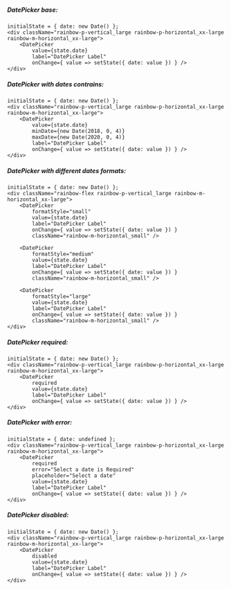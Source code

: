 ##### DatePicker base:

    initialState = { date: new Date() };
    <div className="rainbow-p-vertical_large rainbow-p-horizontal_xx-large rainbow-m-horizontal_xx-large">
        <DatePicker
            value={state.date}
            label="DatePicker Label"
            onChange={ value => setState({ date: value }) } />
    </div>


##### DatePicker with dates contrains:

    initialState = { date: new Date() };
    <div className="rainbow-p-vertical_large rainbow-p-horizontal_xx-large rainbow-m-horizontal_xx-large">
        <DatePicker
            value={state.date}
            minDate={new Date(2018, 0, 4)}
            maxDate={new Date(2020, 0, 4)}
            label="DatePicker Label"
            onChange={ value => setState({ date: value }) } />
    </div>


##### DatePicker with different dates formats:

    initialState = { date: new Date() };
    <div className="rainbow-flex rainbow-p-vertical_large rainbow-m-horizontal_xx-large">
        <DatePicker
            formatStyle="small"
            value={state.date}
            label="DatePicker Label"
            onChange={ value => setState({ date: value }) }
            className="rainbow-m-horizontal_small" />

        <DatePicker
            formatStyle="medium"
            value={state.date}
            label="DatePicker Label"
            onChange={ value => setState({ date: value }) }
            className="rainbow-m-horizontal_small" />

        <DatePicker
            formatStyle="large"
            value={state.date}
            label="DatePicker Label"
            onChange={ value => setState({ date: value }) }
            className="rainbow-m-horizontal_small" />
    </div>


##### DatePicker required:

    initialState = { date: new Date() };
    <div className="rainbow-p-vertical_large rainbow-p-horizontal_xx-large rainbow-m-horizontal_xx-large">
        <DatePicker
            required
            value={state.date}
            label="DatePicker Label"
            onChange={ value => setState({ date: value }) } />
    </div>


##### DatePicker with error:

    initialState = { date: undefined };
    <div className="rainbow-p-vertical_large rainbow-p-horizontal_xx-large rainbow-m-horizontal_xx-large">
        <DatePicker
            required
            error="Select a date is Required"
            placeholder="Select a date"
            value={state.date}
            label="DatePicker Label"
            onChange={ value => setState({ date: value }) } />
    </div>


##### DatePicker disabled:

    initialState = { date: new Date() };
    <div className="rainbow-p-vertical_large rainbow-p-horizontal_xx-large rainbow-m-horizontal_xx-large">
        <DatePicker
            disabled
            value={state.date}
            label="DatePicker Label" 
            onChange={ value => setState({ date: value }) } />
    </div>
